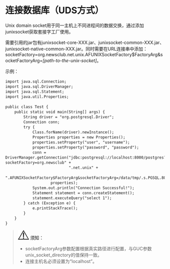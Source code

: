 # 连接数据库（UDS方式）

Unix domain socket用于同一主机上不同进程间的数据交换，通过添加junixsocket获取套接字工厂使用。

需要引用的jar包有junixsocket-core-XXX.jar、junixsocket-common-XXX.jar、junixsocket-native-common-XXX.jar。同时需要在URL连接串中添加：socketFactory=org.newsclub.net.unix.AFUNIXSocketFactory$FactoryArg&socketFactoryArg=_\[path-to-the-unix-socket\]_。

示例：

```
import java.sql.Connection;
import java.sql.DriverManager;
import java.sql.Statement;
import java.util.Properties;

public class Test {
    public static void main(String[] args) {
        String driver = "org.postgresql.Driver";
        Connection conn;
        try {
            Class.forName(driver).newInstance();
            Properties properties = new Properties();
            properties.setProperty("user", "username");
            properties.setProperty("password", "password");
            conn = DriverManager.getConnection("jdbc:postgresql://localhost:8000/postgres?socketFactory=org.newsclub" +
                            ".net.unix" +
                            ".AFUNIXSocketFactory$FactoryArg&socketFactoryArg=/data/tmp/.s.PGSQL.8000",
                    properties);
            System.out.println("Connection Successful!");
            Statement statement = conn.createStatement();
            statement.executeQuery("select 1");
        } catch (Exception e) {
            e.printStackTrace();
        }
    }
}
```

>![](public_sys-resources/icon-notice.png) **须知：**
>-   socketFactoryArg参数配置根据真实路径进行配置，与GUC参数unix\_socket\_directory的值保持一致。
>-   连接主机名必须设置为“localhost”。

